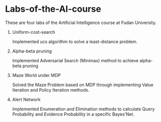 # Labs-of-the-AI-course

These are four labs of the Artificial Intelligence course at Fudan University.

1. Uniform-cost-search
   
   Implemented ucs algorithm to solve a least-distance problem.
2. Alpha-beta pruning
   
   Implemented Adversarial Search (Minimax) method to achieve alpha-beta pruning
3. Maze World under MDP
   
   Solved the Maze Problem based on MDP through implementing Value Iteration and Policy Iteration methods.
4. Alert Network 
   
   Implemented Enumeration and Elimination methods to calculate Query Probability and Evidence Probability in a specific Bayes'Net.
